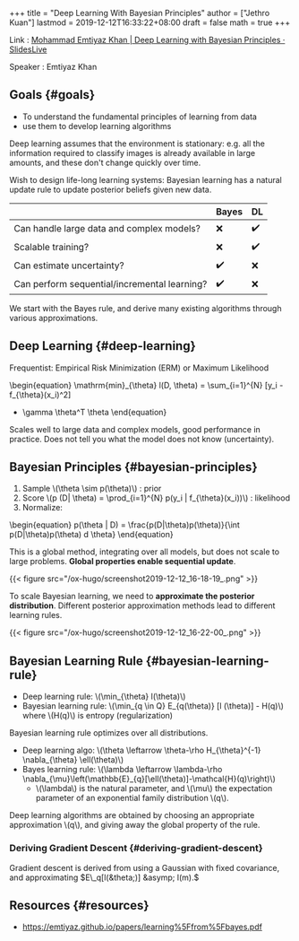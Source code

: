 +++
title = "Deep Learning With Bayesian Principles"
author = ["Jethro Kuan"]
lastmod = 2019-12-12T16:33:22+08:00
draft = false
math = true
+++

Link
: [Mohammad Emtiyaz Khan | Deep Learning with Bayesian Principles · SlidesLive](https://slideslive.com/38921489/deep-learning-with-bayesian-principles)

Speaker
: Emtiyaz Khan


## Goals {#goals}

-   To understand the fundamental principles of learning from data
-   use them to develop learning algorithms

Deep learning assumes that the environment is stationary: e.g. all the
information required to classify images is already available in large
amounts, and these don't change quickly over time.

Wish to design life-long learning systems: Bayesian learning has a
natural update rule to update posterior beliefs given new data.

|                                              | Bayes | DL |
|----------------------------------------------|-------|----|
| Can handle large data and complex models?    | ❌    | ✔️  |
| Scalable training?                           | ❌    | ✔️  |
| Can estimate uncertainty?                    | ✔️     | ❌ |
| Can perform sequential/incremental learning? | ✔️     | ❌ |

We start with the Bayes rule, and derive many existing algorithms
through various approximations.


## Deep Learning {#deep-learning}

Frequentist: Empirical Risk Minimization (ERM) or Maximum Likelihood

\begin{equation}
  \mathrm{min}\_{\theta} l(D, \theta) = \sum\_{i=1}^{N} [y\_i - f\_{\theta}(x\_i)^2]
  + \gamma \theta^T \theta
\end{equation}

Scales well to large data and complex models, good performance in
practice. Does not tell you what the model does not know (uncertainty).


## Bayesian Principles {#bayesian-principles}

1.  Sample \\(\theta \sim p(\theta)\\) : prior
2.  Score \\(p (D| \theta) = \prod\_{i=1}^{N} p(y\_i | f\_{\theta}(x\_i))\\) : likelihood
3.  Normalize:

\begin{equation}
  p(\theta | D) = \frac{p(D|\theta)p(\theta)}{\int p(D|\theta)p(\theta) d \theta}
\end{equation}

This is a global method, integrating over all models, but does not
scale to large problems. **Global properties enable sequential update**.

{{< figure src="/ox-hugo/screenshot2019-12-12_16-18-19_.png" >}}

To scale Bayesian learning, we need to **approximate the posterior
distribution**. Different posterior approximation methods lead to
different learning rules.

{{< figure src="/ox-hugo/screenshot2019-12-12_16-22-00_.png" >}}


## Bayesian Learning Rule {#bayesian-learning-rule}

-   Deep learning rule: \\(\min\_{\theta} l(\theta)\\)
-   Bayesian learning rule: \\(\min\_{q \in Q} E\_{q(\theta)} [l (\theta)] -
      H(q)\\) where \\(H(q)\\) is entropy (regularization)

Bayesian learning rule optimizes over all distributions.

-   Deep learning algo: \\(\theta \leftarrow \theta-\rho H\_{\theta}^{-1} \nabla\_{\theta} \ell(\theta)\\)
-   Bayes learning rule: \\(\lambda \leftarrow \lambda-\rho \nabla\_{\mu}\left(\mathbb{E}\_{q}[\ell(\theta)]-\mathcal{H}(q)\right)\\)
    -   \\(\lambda\\) is the natural parameter, and \\(\mu\\) the expectation
        parameter of an exponential family distribution \\(q\\).

Deep learning algorithms are obtained by choosing an appropriate
approximation \\(q\\), and giving away the global property of the rule.


### Deriving Gradient Descent {#deriving-gradient-descent}

Gradient descent is derived from using a Gaussian with fixed
covariance, and approximating $E\_q[l(&theta;)] &asymp; l(m).$


## Resources {#resources}

-   <https://emtiyaz.github.io/papers/learning%5Ffrom%5Fbayes.pdf>
